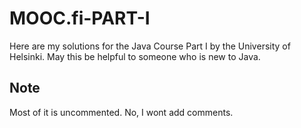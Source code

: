# MOOC.fi-PART-I

Here are my solutions for the Java Course Part I by the University of Helsinki. May this be helpful to someone who is new to Java.
## Note
Most of it is uncommented. No, I wont add comments. 
